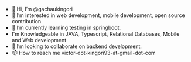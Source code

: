 - 👋 Hi, I’m @gachaukingori
- 👀 I’m interested in web development, mobile development, open source contribution
- 🌱 I’m currently learning testing in springboot.
-  I'm Knowledgeable in JAVA, Typescript, Relational Databases, Mobile and Web development 
- 💞️ I’m looking to collaborate on backend development. 
- 📫 How to reach me  victor-dot-kingori93-at-gmail-dot-com

<!---
gachaukingori/gachaukingori is a ✨ special ✨ repository because its `README.md` (this file) appears on your GitHub profile.
You can click the Preview link to take a look at your changes.
--->
